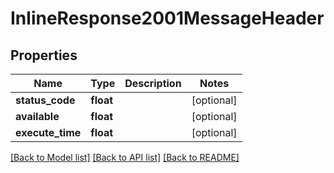 # InlineResponse2001MessageHeader

## Properties
Name | Type | Description | Notes
------------ | ------------- | ------------- | -------------
**status_code** | **float** |  | [optional] 
**available** | **float** |  | [optional] 
**execute_time** | **float** |  | [optional] 

[[Back to Model list]](../README.md#documentation-for-models) [[Back to API list]](../README.md#documentation-for-api-endpoints) [[Back to README]](../README.md)


